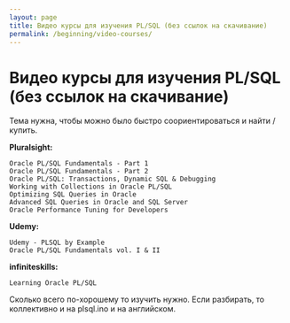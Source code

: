 ```yaml
---
layout: page
title: Видео курсы для изучения PL/SQL (без ссылок на скачивание)
permalink: /beginning/video-courses/
---
```


# Видео курсы для изучения PL/SQL (без ссылок на скачивание)

Тема нужна, чтобы можно было быстро соориентироваться и найти / купить.


**Pluralsight:**

    Oracle PL/SQL Fundamentals - Part 1
    Oracle PL/SQL Fundamentals - Part 2
    Oracle PL/SQL: Transactions, Dynamic SQL & Debugging
    Working with Collections in Oracle PL/SQL
    Optimizing SQL Queries in Oracle
    Advanced SQL Queries in Oracle and SQL Server
    Oracle Performance Tuning for Developers


**Udemy:**

    Udemy - PLSQL by Example
    Oracle PL/SQL Fundamentals vol. I & II


**infiniteskills:**

    Learning Oracle PL/SQL


Сколько всего по-хорошему то изучить нужно.
Если разбирать, то коллективно и на plsql.ino и на английском.
